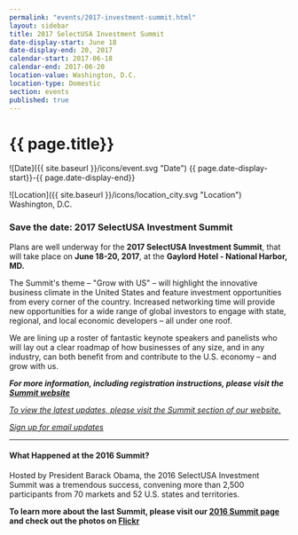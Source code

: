 ```yaml
---
permalink: "events/2017-investment-summit.html"
layout: sidebar
title: 2017 SelectUSA Investment Summit
date-display-start: June 18
date-display-end: 20, 2017
calendar-start: 2017-06-18
calendar-end: 2017-06-20
location-value: Washington, D.C.
location-type: Domestic
section: events
published: true
---
```


# {{ page.title}}

![Date]({{ site.baseurl }}/icons/event.svg "Date") {{ page.date-display-start}}-{{ page.date-display-end}}

![Location]({{ site.baseurl }}/icons/location_city.svg "Location") Washington, D.C.

### Save the date: 2017 SelectUSA Investment Summit

Plans are well underway for the **2017 SelectUSA Investment Summit**, that will take place on **June 18-20, 2017**, at the **Gaylord Hotel - National Harbor, MD.** 

The Summit's theme – "Grow with US" – will highlight the innovative business climate in the United States and feature investment opportunities from every corner of the country. Increased networking time will provide new opportunities for a wide range of global investors to engage with state, regional, and local economic developers – all under one roof.

We are lining up a roster of fantastic keynote speakers and panelists who will lay out a clear roadmap of how businesses of any size, and in any industry, can both benefit from and contribute to the U.S. economy – and grow with us.

_**For more information, including registration instructions, please visit the [Summit website](http://www.selectusasummit.us/)**_

_[To view the latest updates, please visit the Summit section of our website.](https://www.selectusa.gov/selectusa-summit)_

_[Sign up for email updates](https://public.govdelivery.com/accounts/USITATRADE/subscriber/new?topic_id=USITATRADE_1411)_

---

#### What Happened at the 2016 Summit?

Hosted by President Barack Obama, the 2016 SelectUSA Investment Summit was a tremendous success, convening more than 2,500 participants from 70 markets and 52 U.S. states and territories.

**To learn more about the last Summit, please visit our [2016 Summit page](https://www.selectusa.gov/selectusa-summit) and check out the photos on [Flickr](https://www.flickr.com/photos/selectusa/albums)**
